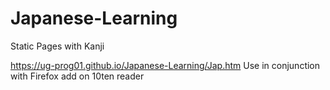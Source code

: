 # Japanese-Learning
Static Pages with Kanji

https://ug-prog01.github.io/Japanese-Learning/Jap.htm
Use in conjunction with Firefox add on 10ten reader
